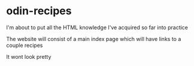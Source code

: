 # odin-recipes

I'm about to put all the HTML knowledge I've acquired so far into practice

The website will consist of a main index page which will have links to a couple recipes

It wont look pretty 